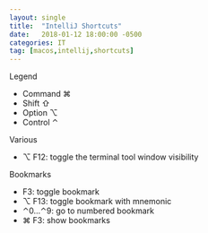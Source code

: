 ```yaml
---
layout: single
title:  "IntelliJ Shortcuts"
date:   2018-01-12 18:00:00 -0500
categories: IT
tag: [macos,intellij,shortcuts]
---
```

Legend
- Command ⌘
- Shift ⇧
- Option ⌥
- Control ⌃

Various
- ⌥ F12: toggle the terminal tool window visibility

Bookmarks
- F3: toggle bookmark
- ⌥ F13: toggle bookmark with mnemonic
- ⌃0...⌃9: go to numbered bookmark
- ⌘ F3: show bookmarks
